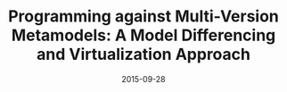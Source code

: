 ---
abstract: ''
authors:
- Robert Bill
- Manuel Wimmer
date: '2015-09-28'
featured: false
links:
- name: Publik
  url: https://publik.tuwien.ac.at/showentry.php?ID=240819&lang=2
publication: 'Talk: 3rd International Workshop on The Globalization of Modeling Languages
  (GEMOC), Ottawa, Canada; 09-28-2015; in: "Proceedings of the 3rd International Workshop
  on The Globalization of Modeling Languages (GEMOC)", CEUR Workshop Proceedings,
  (2015), 1 - 6'
publication_types:
- '1'
publishDate: '2015-09-28'
title: 'Programming against Multi-Version Metamodels: A Model Differencing and Virtualization
  Approach'
url_pdf: http://ceur-ws.org/Vol-1511/paper-02.pdf
---